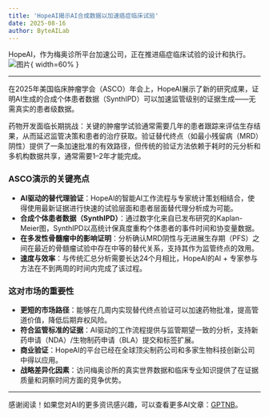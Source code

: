 ```yaml
---
title: 'HopeAI揭示AI合成数据以加速癌症临床试验'
date: 2025-08-16
author: ByteAILab
---
```


HopeAI，作为梅奥诊所平台加速公司，正在推进癌症临床试验的设计和执行。![图片](https://ai-techpark.com/wp-content/uploads/HopeAI-Unveils.jpg){ width=60% }

---
在2025年美国临床肿瘤学会（ASCO）年会上，HopeAI展示了新的研究成果，证明AI生成的合成个体患者数据（SynthIPD）可以加速监管级别的证据生成——无需真实的患者级数据。

药物开发面临长期挑战：关键的肿瘤学试验通常需要几年的患者跟踪来评估生存结果，从而延迟监管决策和患者的治疗获取。验证替代终点（如最小残留病（MRD）阴性）提供了一条加速批准的有效路径，但传统的验证方法依赖于耗时的元分析和多机构数据共享，通常需要1–2年才能完成。

### ASCO演示的关键亮点

- **AI驱动的替代理验证**：HopeAI的智能AI工作流程与专家统计策划相结合，使得使用最新证据进行快速的试验层面和患者层面替代理分析成为可能。
- **合成个体患者数据（SynthIPD）**：通过数字化来自已发布研究的Kaplan-Meier图，SynthIPD以高统计保真度重构个体患者的事件时间和协变量数据。
- **在多发性骨髓瘤中的影响证明**：分析确认MRD阴性与无进展生存期（PFS）之间在最近的骨髓瘤试验中存在中等的替代关系，支持其作为监管终点的效用。
- **速度与效率**：与传统汇总分析需要长达24个月相比，HopeAI的AI + 专家参与方法在不到两周的时间内完成了该过程。

### 这对市场的重要性

- **更短的市场路径**：能够在几周内实现替代终点验证可以加速药物批准，提高管道价值，降低后期弃权风险。
- **符合监管标准的证据**：AI驱动的工作流程提供与监管期望一致的分析，支持新药申请（NDA）/生物制药申请（BLA）提交和标签扩展。
- **商业验证**：HopeAI的平台已经在全球顶尖制药公司和多家生物科技创新公司中得以应用。
- **战略差异化因素**：访问梅奥诊所的真实世界数据和临床专业知识提供了在证据质量和洞察时间方面的竞争优势。

---
感谢阅读！如果您对AI的更多资讯感兴趣，可以查看更多AI文章：[GPTNB](https://gptnb.com)。